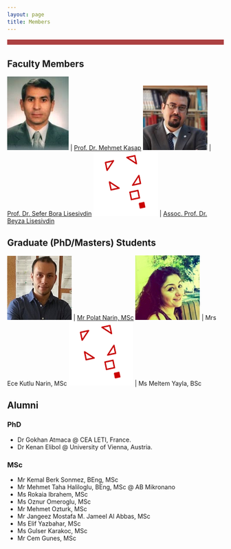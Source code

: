 ```yaml
---
layout: page
title: Members
---
```


![Image](files/ribbon.png)

## Faculty Members

![MKasap](files/members/mkasap.jpg) | [Prof. Dr. Mehmet Kasap](http://websitem.gazi.edu.tr/site/mkasap)
![SBLisesivdin](files/members/bora.jpg) | [Prof. Dr. Sefer Bora Lisesivdin](http://sblisesivdin.github.io)
![BLisesivdin](files/members/nopic.png) | [Assoc. Prof. Dr. Beyza Lisesivdin](http://websitem.gazi.edu.tr/site/beyzas)

## Graduate (PhD/Masters) Students

![PNarin](files/members/polat.jpg) | [Mr Polat Narin, MSc](https://sites.google.com/view/polatnarin/home?authuser=0)
![EKutluNarin](files/members/ece.jpg) | Mrs Ece Kutlu Narin, MSc
![MYayla](files/members/nopic.png) | Ms Meltem Yayla, BSc

## Alumni

### PhD

* Dr Gokhan Atmaca @ CEA LETI, France.
* Dr Kenan Elibol @ University of Vienna, Austria.

### MSc

* Mr Kemal Berk Sonmez, BEng, MSc
* Mr Mehmet Taha Haliloglu, BEng, MSc @ AB Mikronano
* Ms Rokaia Ibrahem, MSc
* Ms Oznur Omeroglu, MSc
* Mr Mehmet Ozturk, MSc
* Mr Jangeez Mostafa M. Jameel Al Abbas, MSc
* Ms Elif Yazbahar, MSc
* Ms Gulser Karakoc, MSc
* Mr Cem Gunes, MSc
